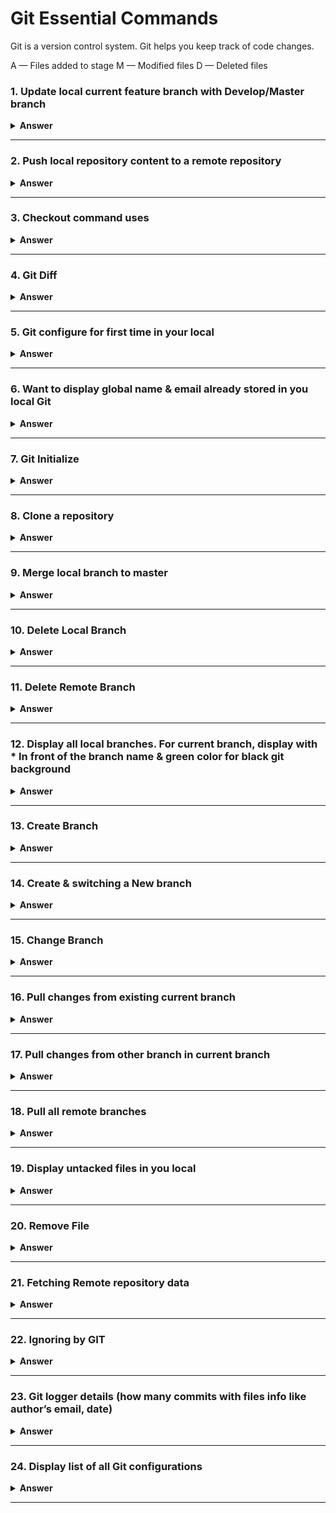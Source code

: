 # Git Essential Commands
Git is a version control system. Git helps you keep track of code changes.

A — Files added to stage
M — Modified files
D — Deleted files

### 1. Update local current feature branch with Develop/Master branch

<details><summary><b>Answer</b></summary>
<p>

#### 
```
$ git stash  ---------- save you local changes / untracked files
$ git pull origin develop -------- if want to pull from develop branch
$ git stash apply -------- apply you local changes on develop branch's changes

resolve merge conflict if you have
```
 
</p>
</details>

---

### 2. Push local repository content to a remote repository

<details><summary><b>Answer</b></summary>
<p>

#### 
```
$ git status
$ git add . ---------------------------------------- move your local working directory changes to staging are
$ git commit -m "commit msg"  ---------------------- commit your all changes

commit few particular files
============================================================
git commit file1 file2 file5 -m "commit message"

Note: git reset  -------- opposit of "git add .". revet your staging changes to local working directory

if remote repository already exists in git
===========================================================
$ git push 
if remote repository not exists in git
===========================================================
$ git push --set-upstream origin <your branch name>
OR
$ git push -u origin <your branch name>
```

Let me explain you using VS code. In VS code, we have changes & stage changes section in left panel. Will be easy to relate with VS Code.
```
git add .   ------------ Move all local changed files to stage changes
git add scm-provider-category.png --------- only move particular file to stage changes
```
![stage changes]([http://url/to/img.png](https://miro.medium.com/v2/resize:fit:1400/format:webp/1*og7TRCo3IOQ1iWUCwPNU1w.png))

if you want to un-stage the file (scm-provide-category.png)
```
git reset ------------- unstage all stage changes file & move back to changes section
git reset scm-provider-category.png -------- unstage only a particular file
```
 
</p>
</details>

---

### 3. Checkout command uses

<details><summary><b>Answer</b></summary>
<p>

#### 
Let’s say, you already pushed a file contact.html with your codes. now someone mistakenly change/delete your contact.html file. Then using git status you can see your modified files details like the following way.

![checkout](https://miro.medium.com/v2/resize:fit:828/format:webp/1*VdyI7NXLOsH_DmrykakGxw.png)

Now how you will get your already pushed contact.html file? Here checkout command comes to help. The checkout command retrieve the already pushed contact.html file with changes.

```
git checkout commands match your working directory with the last commit

match contact.html file of working directory with your last commited contact.html file
======================================================================
$ git checkout contact.html 

match all files of working directory with your last commit
======================================================================
$git checkout -f
```
![checkout final](https://miro.medium.com/v2/resize:fit:1100/format:webp/1*OReZbMr3lPuyzTZAxzFhhQ.png)

</p>
</details>

---

### 4. Git Diff

<details><summary><b>Answer</b></summary>
<p>

#### 
git diff compares working tree with staging area.

git diff command allows us to track the changes that are staged but not committed

Let’s say, i have changed a file file.txt of my working directory. I want to compare my latest changed file.txt with my staging file.txt file. staging file not committed file.
```
Compare all current working directory changes with Staging area or previous commited changes one by one
=====================================================================
$ git diff


Compare one particular file of current working directory with Staging area or previous commited change
========================================================================
$ git diff contact.html
```
red color highlights replaced text, green color newly added text

![color highlight](https://miro.medium.com/v2/resize:fit:828/format:webp/0*RuRXz1jahSk7YKPN.png)

if you run command “git add file.txt”, now again run command “git diff”. It will not show anything. Because “git add file.txt” already pushed my changed file to stage.
If i want to compare staging area with last commit : `git diff — staged`

</p>
</details>

---

### 5. Git configure for first time in your local

<details><summary><b>Answer</b></summary>
<p>

#### 
```
$ git config --global user.name "Firstname Lastname"
$ git config --global user.email "myemail@example.com"
```
 
</p>
</details>

---

### 6. Want to display global name & email already stored in you local Git

<details><summary><b>Answer</b></summary>
<p>

#### 
```
$ git config --global user.name "Firstname Lastname"
$ git config --global user.email "myemail@example.com"
```
 
</p>
</details>

---

### 7. Git Initialize

<details><summary><b>Answer</b></summary>
<p>

#### 
```
$ git init --------- initialize empty git repo
$ ls -lart --------- show all hidden folders of the current folder. you can see .git folder
```
 
</p>
</details>

---

### 8. Clone a repository

<details><summary><b>Answer</b></summary>
<p>

#### 
create a folder -> go inside the folder -> run git bash
```
git clone <clone repo url>
```
 
</p>
</details>

---

### 9. Merge local branch to master

<details><summary><b>Answer</b></summary>
<p>

#### 
```
$ git checkout master
$ git merge <local branch name>
$ git push -u origin master
```
 
</p>
</details>

---

### 10. Delete Local Branch

<details><summary><b>Answer</b></summary>
<p>

#### 
```
git branch -D <branch-name>
```
 
</p>
</details>

---

### 11. Delete Remote Branch

<details><summary><b>Answer</b></summary>
<p>

#### 
```
$ git checkout master
$ git push origin --delete <local branch name>
```
 
</p>
</details>

---

### 12. Display all local branches. For current branch, display with * In front of the branch name & green color for black git background

<details><summary><b>Answer</b></summary>
<p>

#### 
```
git branch
```
 
</p>
</details>

---

### 13. Create Branch

<details><summary><b>Answer</b></summary>
<p>

#### 
```
git branch <branch name>
```
 
</p>
</details>

---

### 14. Create & switching a New branch

<details><summary><b>Answer</b></summary>
<p>

#### 
```
git checkout -b <feature-branch>
```
 
</p>
</details>

---

### 15. Change Branch

<details><summary><b>Answer</b></summary>
<p>

#### 
```
git checkout <existing branch name>
```
 
</p>
</details>

---

### 16. Pull changes from existing current branch

<details><summary><b>Answer</b></summary>
<p>

#### 
let’s say that you are in a branch (feature-user). if you want to pull changes of that
```
git pull
```
 
</p>
</details>

---

### 17. Pull changes from other branch in current branch

<details><summary><b>Answer</b></summary>
<p>

#### 
let’s say that you are in a branch (feature-user). if you want to pull changes of that
```
git pull origin <other branch name>
```
 
</p>
</details>

---

### 18. Pull all remote branches

<details><summary><b>Answer</b></summary>
<p>

#### 
```
git pull — all
```
 
</p>
</details>

---

### 19. Display untacked files in you local

<details><summary><b>Answer</b></summary>
<p>

#### 
```
git status
```
 
</p>
</details>

---

### 20. Remove File

<details><summary><b>Answer</b></summary>
<p>

#### 
git rm command deletes files both from the Git repository as well as the filesystem.
```git rm <file name>```

git rm — cached removes the file only from the Git repository, but not from the filesystem.
```git rm — cached <file name>```
 
</p>
</details>

---

### 21. Fetching Remote repository data

<details><summary><b>Answer</b></summary>
<p>

#### 
git pull copies changes from a remote repository directly into your working directory, while git fetch does not. The git fetch command only copies changes into your local Git repo.
```
git fetch
``` 
</p>
</details>

---

### 22. Ignoring by GIT

<details><summary><b>Answer</b></summary>
<p>

#### 
Git will not track files and folders specified in .gitignore. When sharing your code with others, there are often files or parts of your project, you do not want to share.

Examples

log files
temporary files
hidden files
personal files
etc.
</p>
</details>

---

### 23. Git logger details (how many commits with files info like author’s email, date)

<details><summary><b>Answer</b></summary>
<p>

#### 
```
git log  --------- all previous commits details
git log -p -5 --------- will display only last 5 commits

press Q to quit to excapse from displaying git log details
```
</p>
</details>

---

### 24. Display list of all Git configurations

<details><summary><b>Answer</b></summary>
<p>

#### 
```
$ git config - global - list
user.name=Firstname Lastname
user.pasword=Admin@12      -------------------- demo test password
user.email=myemail@example.com

git config --global --get user.name -------------------- shows your username.
git config --global --get user.email -------------------- displays your email.
git config --global credential.helper -------------------- verify credentials.
git config --global    
```
</p>
</details>

---
